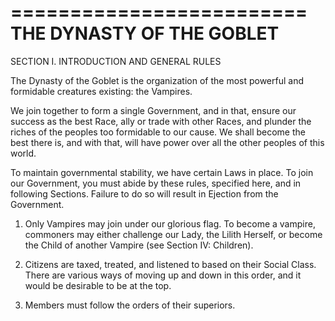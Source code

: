 =========================
THE DYNASTY OF THE GOBLET
=========================

SECTION I. INTRODUCTION AND GENERAL RULES

The Dynasty of the Goblet is the organization of the most powerful
and formidable creatures existing: the Vampires.

We join together to form a single Government, and in that, ensure our
success as the best Race, ally or trade with other Races, and plunder
the riches of the peoples too formidable to our cause. We shall become
the best there is, and with that, will have power over all the other
peoples of this world.

To maintain governmental stability, we have certain Laws in place. To
join our Government, you must abide by these rules, specified here, and
in following Sections. Failure to do so will result in Ejection from the
Government.

1. Only Vampires may join under our glorious flag. To become a vampire,
commoners may either challenge our Lady, the Lilith Herself, or become
the Child of another Vampire (see Section IV: Children).

2. Citizens are taxed, treated, and listened to based on their Social Class.
There are various ways of moving up and down in this order, and it would be
desirable to be at the top.

3. Members must follow the orders of their superiors.
